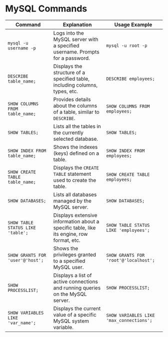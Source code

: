 # MySQL Commands

| Command                           | Explanation                                                                 | Usage Example                                         |
|-----------------------------------|-----------------------------------------------------------------------------|-------------------------------------------------------|
| `mysql -u username -p`            | Logs into the MySQL server with a specified username. Prompts for a password. | `mysql -u root -p`                                   |
| `DESCRIBE table_name;`            | Displays the structure of a specified table, including columns, types, etc. | `DESCRIBE employees;`                                  |
| `SHOW COLUMNS FROM table_name;`   | Provides details about the columns of a table, similar to `DESCRIBE`.       | `SHOW COLUMNS FROM employees;`                         |
| `SHOW TABLES;`                    | Lists all the tables in the currently selected database.                    | `SHOW TABLES;`                                         |
| `SHOW INDEX FROM table_name;`     | Shows the indexes (keys) defined on a table.                                | `SHOW INDEX FROM employees;`                           |
| `SHOW CREATE TABLE table_name;`   | Displays the `CREATE TABLE` statement used to create the table.             | `SHOW CREATE TABLE employees;`                         |
| `SHOW DATABASES;`                 | Lists all databases managed by the MySQL server.                            | `SHOW DATABASES;`                                      |
| `SHOW TABLE STATUS LIKE 'table';` | Displays extensive information about a specific table, like its engine, row format, etc. | `SHOW TABLE STATUS LIKE 'employees';`  |
| `SHOW GRANTS FOR 'user'@'host';`  | Shows the privileges granted to a specified MySQL user.                     | `SHOW GRANTS FOR 'root'@'localhost';`                  |
| `SHOW PROCESSLIST;`               | Displays a list of active connections and running queries on the MySQL server. | `SHOW PROCESSLIST;`                                  |
| `SHOW VARIABLES LIKE 'var_name';` | Displays the current value of a specific MySQL system variable.             | `SHOW VARIABLES LIKE 'max_connections';`               |
